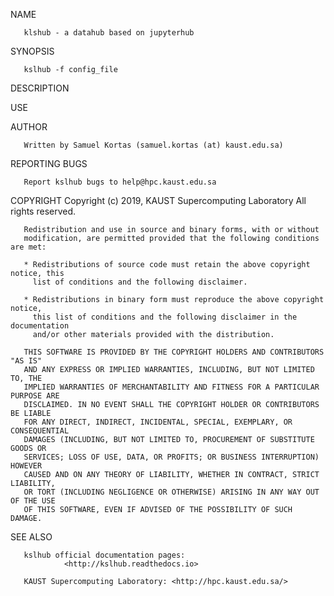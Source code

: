 NAME

       klshub - a datahub based on jupyterhub 

SYNOPSIS

       kslhub -f config_file

DESCRIPTION


USE


AUTHOR

       Written by Samuel Kortas (samuel.kortas (at) kaust.edu.sa)

REPORTING BUGS

       Report kslhub bugs to help@hpc.kaust.edu.sa


COPYRIGHT
       Copyright (c) 2019, KAUST Supercomputing Laboratory
       All rights reserved.

       Redistribution and use in source and binary forms, with or without
       modification, are permitted provided that the following conditions are met:

       * Redistributions of source code must retain the above copyright notice, this
         list of conditions and the following disclaimer.

       * Redistributions in binary form must reproduce the above copyright notice,
         this list of conditions and the following disclaimer in the documentation
         and/or other materials provided with the distribution.

       THIS SOFTWARE IS PROVIDED BY THE COPYRIGHT HOLDERS AND CONTRIBUTORS "AS IS"
       AND ANY EXPRESS OR IMPLIED WARRANTIES, INCLUDING, BUT NOT LIMITED TO, THE
       IMPLIED WARRANTIES OF MERCHANTABILITY AND FITNESS FOR A PARTICULAR PURPOSE ARE
       DISCLAIMED. IN NO EVENT SHALL THE COPYRIGHT HOLDER OR CONTRIBUTORS BE LIABLE
       FOR ANY DIRECT, INDIRECT, INCIDENTAL, SPECIAL, EXEMPLARY, OR CONSEQUENTIAL
       DAMAGES (INCLUDING, BUT NOT LIMITED TO, PROCUREMENT OF SUBSTITUTE GOODS OR
       SERVICES; LOSS OF USE, DATA, OR PROFITS; OR BUSINESS INTERRUPTION) HOWEVER
       CAUSED AND ON ANY THEORY OF LIABILITY, WHETHER IN CONTRACT, STRICT LIABILITY,
       OR TORT (INCLUDING NEGLIGENCE OR OTHERWISE) ARISING IN ANY WAY OUT OF THE USE
       OF THIS SOFTWARE, EVEN IF ADVISED OF THE POSSIBILITY OF SUCH DAMAGE.

SEE ALSO

       kslhub official documentation pages:
                <http://kslhub.readthedocs.io>
		
       KAUST Supercomputing Laboratory: <http://hpc.kaust.edu.sa/>
